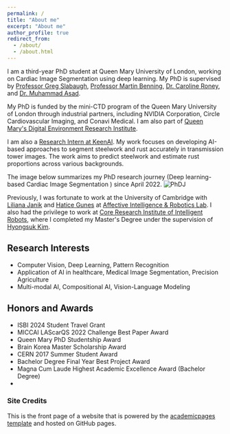 ```yaml
---
permalink: /
title: "About me"
excerpt: "About me"
author_profile: true
redirect_from: 
  - /about/
  - /about.html
---
```


I am a third-year PhD student at Queen Mary University of London, working on Cardiac Image Segmentation using deep learning. My PhD is supervised by [Professor Greg Slabaugh](https://eecs.qmul.ac.uk/~gslabaugh/), [Professor Martin Benning](https://profiles.ucl.ac.uk/95169-martin-benning), [Dr. Caroline Roney](https://www.sems.qmul.ac.uk/staff/c.roney/), and [Dr. Muhammad Asad](https://masadcv.github.io/).

My PhD is funded by the mini-CTD program of the Queen Mary University of London through industrial partners, including NVIDIA Corporation, Circle Cardiovascular Imaging, and Conavi Medical. I am also part of [Queen Mary's Digital Environment Research Institute](https://www.qmul.ac.uk/deri/deri-people/deri-students/profiles-/abbas-khan-rayabat-khan.html).

  I am also a [Research Intern at KeenAI](https://keen-ai.com/about/). My work focuses on developing AI-based approaches to segment steelwork and rust accurately in transmission tower images. The work aims to predict steelwork and estimate rust proportions across various backgrounds.

The image below summarizes my PhD research journey (Deep learning-based Cardiac Image Segmentation ) since April 2022.
![PhDJ](https://github.com/user-attachments/assets/ab524a64-6be7-4d8c-ba6d-31929441f6fb)


Previously, I was fortunate to work at the University of Cambridge with [Liliana Janik](https://www.arch.cam.ac.uk/directory/lj102) and [Hatice Gunes](https://www.cl.cam.ac.uk/~hg410/) at [Affective Intelligence & Robotics Lab](https://cambridge-afar.github.io/). I also had the privilege to work at [Core Research Institute of Intelligent Robots](https://robot.jbnu.ac.kr/robot/index.do), where I completed my Master's Degree under the supervision of [Hyongsuk Kim](https://scholar.google.com/citations?user=ywYodqAAAAAJ&hl=en).

## Research Interests
- Computer Vision, Deep Learning, Pattern Recognition 
- Application of AI in healthcare, Medical Image Segmentation, Precision Agriculture
- Multi-modal AI, Compositional AI, Vision-Language Modeling 


## Honors and Awards
- ISBI 2024 Student Travel Grant 
- MICCAI LAScarQS 2022 Challenge Best Paper Award 
- Queen Mary PhD Studentship Award
- Brain Korea Master Scholarship Award 
- CERN 2017 Summer Student Award
- Bachelor Degree Final Year Best Project Award 
- Magna Cum Laude Highest  Academic Excellence Award (Bachelor Degree)
- 
### Site Credits
This is the front page of a website that is powered by the [academicpages template](https://github.com/academicpages/academicpages.github.io) and hosted on GitHub pages. 
